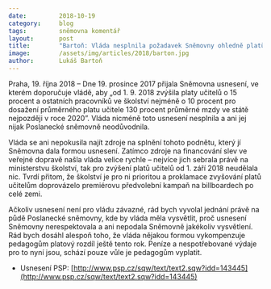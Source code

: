 ```yaml
---
date:         2018-10-19
category:     blog
tags:         sněmovna komentář
layout:       post
title:        "Bartoň: Vláda nesplnila požadavek Sněmovny ohledně platů učitelů"
image:        /assets/img/articles/2018/barton.jpg
author:       Lukáš Bartoň
---
```


Praha, 19. října 2018 – Dne 19. prosince 2017 přijala Sněmovna usnesení, ve kterém doporučuje vládě, aby „od 1. 9. 2018 zvýšila platy učitelů o 15 procent a ostatních pracovníků ve školství nejméně o 10 procent pro dosažení průměrného platu učitele 130 procent průměrné mzdy ve státě nejpozději v roce 2020”. Vláda nicméně toto usnesení nesplnila a ani jej nijak Poslanecké sněmovně neodůvodnila.

Vláda se ani nepokusila najít zdroje na splnění tohoto podnětu, který jí Sněmovna dala formou usnesení. Zatímco zdroje na financování slev ve veřejné dopravě našla vláda velice rychle – nejvíce jich sebrala právě na ministerstvu školství, tak pro zvýšení platů učitelů od 1. září 2018 neudělala nic. Tvrdí přitom, že školství je pro ni prioritou a proklamace zvyšování platů učitelům doprovázelo premiérovu předvolební kampaň na billboardech po celé zemi.

Ačkoliv usnesení není pro vládu závazné, rád bych vyvolal jednání právě na půdě Poslanecké sněmovny, kde by vláda měla vysvětlit, proč usnesení Sněmovny nerespektovala a ani nepodala Sněmovně jakékoliv vysvětlení. Rád bych dosáhl alespoň toho, že vláda nějakou formou vykompenzuje pedagogům platový rozdíl ještě tento rok. Peníze a nespotřebované výdaje pro to nyní jsou, schází pouze vůle je pedagogům vyplatit.


* Usnesení PSP: [http://www.psp.cz/sqw/text/text2.sqw?idd=143445](http://www.psp.cz/sqw/text/text2.sqw?idd=143445)
